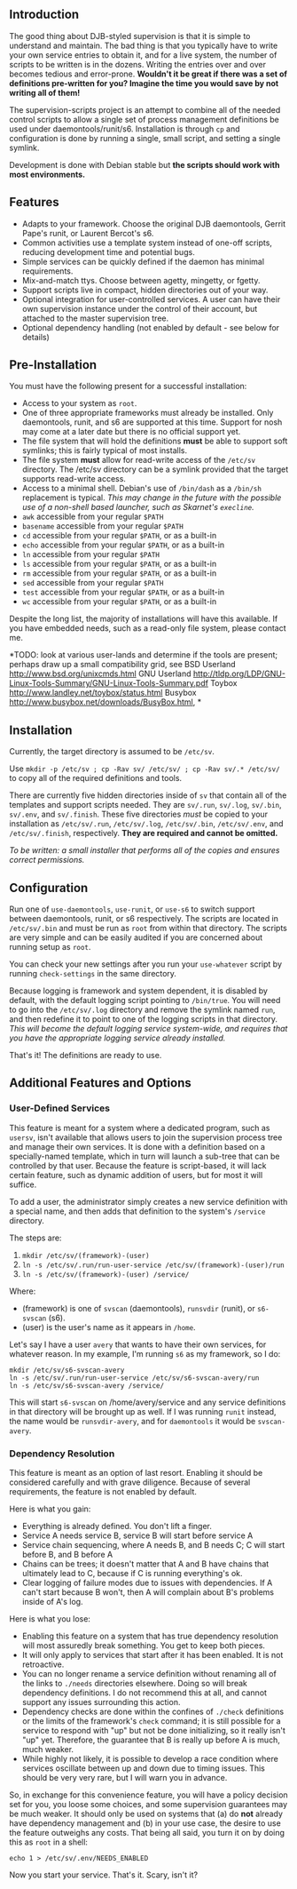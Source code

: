 ## Introduction #

The good thing about DJB-styled supervision is that it is simple to understand and maintain.  The bad thing is that you typically have to write your own service entries to obtain it, and for a live system, the number of scripts to be written is in the dozens.  Writing the entries over and over becomes tedious and error-prone.  **Wouldn't it be great if there was a set of definitions pre-written for you?  Imagine the time you would save by not writing all of them!**

The supervision-scripts project is an attempt to combine all of the needed control scripts to allow a single set of process management definitions be used under daemontools/runit/s6.  Installation is through `cp` and configuration is done by running a single, small script, and setting a single symlink.

Development is done with Debian stable but **the scripts should work with most environments.**

## Features #
* Adapts to your framework.  Choose the original DJB daemontools, Gerrit Pape's runit, or Laurent Bercot's s6.
* Common activities use a template system instead of one-off scripts, reducing development time and potential bugs.
* Simple services can be quickly defined if the daemon has minimal requirements.
* Mix-and-match ttys.  Choose between agetty, mingetty, or fgetty.
* Support scripts live in compact, hidden directories out of your way.
* Optional integration for user-controlled services.  A user can have their own supervision instance under the control of their account, but attached to the master supervision tree.
* Optional dependency handling (not enabled by default - see below for details)

## Pre-Installation #
You must have the following present for a successful installation:

* Access to your system as `root`.
* One of three appropriate frameworks must already be installed.  Only daemontools, runit, and s6 are supported at this time.  Support for nosh may come at a later date but there is no official support yet.
* The file system that will hold the definitions **must** be able to support soft symlinks; this is fairly typical of most installs.
* The file system **must** allow for read-write access of the `/etc/sv` directory.  The /etc/sv directory can be a symlink provided that the target supports read-write access.
* Access to a minimal shell.  Debian's use of `/bin/dash` as a `/bin/sh` replacement is typical.  *This may change in the future with the possible use of a non-shell based launcher, such as Skarnet's `execline`.*
* `awk` accessible from your regular `$PATH`
* `basename` accessible from your regular `$PATH`
* `cd` accessible from your regular `$PATH`, or as a built-in
* `echo` accessible from your regular `$PATH`, or as a built-in
* `ln` accessible from your regular `$PATH`
* `ls` accessible from your regular `$PATH`, or as a built-in
* `rm` accessible from your regular `$PATH`, or as a built-in
* `sed` accessible from your regular `$PATH`
* `test` accessible from your regular `$PATH`, or as a built-in
* `wc` accessible from your regular `$PATH`, or as a built-in

Despite the long list, the majority of installations will have this available.  If you have embedded needs, such as a read-only file system, please contact me.

*TODO: look at various user-lands and determine if the tools are present; perhaps draw up a small compatibility grid, see 
BSD Userland http://www.bsd.org/unixcmds.html
GNU Userland http://tldp.org/LDP/GNU-Linux-Tools-Summary/GNU-Linux-Tools-Summary.pdf
Toybox http://www.landley.net/toybox/status.html 
Busybox http://www.busybox.net/downloads/BusyBox.html, *

## Installation

Currently, the target directory is assumed to be `/etc/sv`.

Use `mkdir -p /etc/sv ; cp -Rav sv/ /etc/sv/ ; cp -Rav sv/.* /etc/sv/` to copy all of the required definitions and tools.

There are currently five hidden directories inside of `sv` that contain all of the templates and support scripts needed.  They are `sv/.run`, `sv/.log`, `sv/.bin`, `sv/.env`, and `sv/.finish`.  These five directories *must* be copied to your installation as `/etc/sv/.run`, `/etc/sv/.log`, `/etc/sv/.bin`, `/etc/sv/.env`, and `/etc/sv/.finish`, respectively.  **They are required and cannot be omitted.**

*To be written: a small installer that performs all of the copies and ensures correct permissions.*

## Configuration

Run one of `use-daemontools`, `use-runit`, or `use-s6` to switch support between daemontools, runit, or s6 respectively.  The scripts are located in `/etc/sv/.bin` and must be run as `root` from within that directory.  The scripts are very simple and can be easily audited if you are concerned about running setup as `root`.

You can check your new settings after you run your `use-whatever` script by running `check-settings` in the same directory.

Because logging is framework and system dependent, it is disabled by default, with the default logging script pointing to `/bin/true`.  You will need to go into the `/etc/sv/.log` directory and remove the symlink named `run`, and then redefine it to point to one of the logging scripts in that directory.  *This will become the default logging service system-wide, and requires that you have the appropriate logging service already installed.* 

That's it!  The definitions are ready to use.

## Additional Features and Options

### User-Defined Services
This feature is meant for a system where a dedicated program, such as `usersv`, isn't available that allows users to join the supervision process tree and manage their own services.  It is done with a definition based on a specially-named template, which in turn will launch a sub-tree that can be controlled by that user.  Because the feature is script-based, it will lack certain feature, such as dynamic addition of users, but for most it will suffice.

To add a user, the administrator simply creates a new service definition with a special name, and then adds that definition to the system's `/service` directory.

The steps are:

1. `mkdir /etc/sv/(framework)-(user)`
2. `ln -s /etc/sv/.run/run-user-service /etc/sv/(framework)-(user)/run`
3. `ln -s /etc/sv/(framework)-(user) /service/`

Where:

* (framework) is one of `svscan` (daemontools), `runsvdir` (runit), or `s6-svscan` (s6).
* (user) is the user's name as it appears in `/home`.

Let's say I have a user `avery` that wants to have their own services, for whatever reason.  In my example, I'm running `s6` as my framework, so I do:

    mkdir /etc/sv/s6-svscan-avery
    ln -s /etc/sv/.run/run-user-service /etc/sv/s6-svscan-avery/run
    ln -s /etc/sv/s6-svscan-avery /service/

This will start `s6-svscan` on /home/avery/service and any service definitions in that directory will be brought up as well.  If I was running `runit` instead, the name would be `runsvdir-avery`, and for `daemontools` it would be `svscan-avery`.

### Dependency Resolution
This feature is meant as an option of last resort.  Enabling it should be considered carefully and with grave diligence.  Because of several requirements, the feature is not enabled by default.

Here is what you gain:

* Everything is already defined.  You don't lift a finger.
* Service A needs service B, service B will start before service A
* Service chain sequencing, where A needs B, and B needs C; C will start before B, and B before A
* Chains can be trees; it doesn't matter that A and B have chains that ultimately lead to C, because if C is running everything's ok.
* Clear logging of failure modes due to issues with dependencies.  If A can't start because B won't, then A will complain about B's problems inside of A's log.

Here is what you lose:

* Enabling this feature on a system that has true dependency resolution will most assuredly break something.  You get to keep both pieces.
* It will only apply to services that start after it has been enabled.  It is not retroactive.
* You can no longer rename a service definition without renaming all of the links to `./needs` directories elsewhere.  Doing so will break dependency definitions.  I do not recommend this at all, and cannot support any issues surrounding this action.
* Dependency checks are done within the confines of `./check` definitions or the limits of the framework's `check` command; it is still possible for a service to respond with "up" but not be done initializing, so it really isn't "up" yet.  Therefore, the guarantee that B is really up before A is much, much weaker.  
* While highly not likely, it is possible to develop a race condition where services oscillate between up and down due to timing issues.  This should be very very rare, but I will warn you in advance.

So, in exchange for this convenience feature, you will have a policy decision set for you, you loose some choices, and some supervision guarantees may be much weaker.  It should only be used on systems that (a) do **not** already have dependency management and (b) in your use case, the desire to use the feature outweighs any costs.
That being all said, you turn it on by doing this as `root` in a shell:

    echo 1 > /etc/sv/.env/NEEDS_ENABLED

Now you start your service.  That's it.  Scary, isn't it?